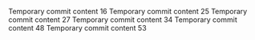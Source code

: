 Temporary commit content 16
Temporary commit content 25
Temporary commit content 27
Temporary commit content 34
Temporary commit content 48
Temporary commit content 53
